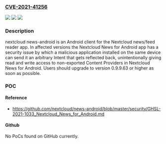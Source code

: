 ### [CVE-2021-41256](https://cve.mitre.org/cgi-bin/cvename.cgi?name=CVE-2021-41256)
![](https://img.shields.io/static/v1?label=Product&message=news-android&color=blue)
![](https://img.shields.io/static/v1?label=Version&message=n%2Fa&color=blue)
![](https://img.shields.io/static/v1?label=Vulnerability&message=CWE-829%3A%20Inclusion%20of%20Functionality%20from%20Untrusted%20Control%20Sphere&color=brighgreen)

### Description

nextcloud news-android is an Android client for the Nextcloud news/feed reader app. In affected versions the Nextcloud News for Android app has a security issue by which a malicious application installed on the same device can send it an arbitrary Intent that gets reflected back, unintentionally giving read and write access to non-exported Content Providers in Nextcloud News for Android. Users should upgrade to version 0.9.9.63 or higher as soon as possible.

### POC

#### Reference
- https://github.com/nextcloud/news-android/blob/master/security/GHSL-2021-1033_Nextcloud_News_for_Android.md

#### Github
No PoCs found on GitHub currently.

